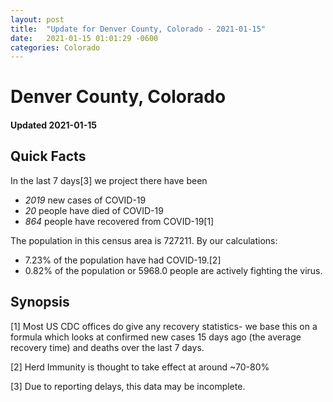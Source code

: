 ```yaml
---
layout: post
title:  "Update for Denver County, Colorado - 2021-01-15"
date:   2021-01-15 01:01:29 -0600
categories: Colorado
---
```


# Denver County, Colorado
#### Updated 2021-01-15

## Quick Facts

In the last 7 days[3] we project there have been
- *2019* new cases of COVID-19
- *20* people have died of COVID-19
- *864* people have recovered from COVID-19[1]

The population in this census area is 727211. By our calculations:
- 7.23% of the population have had COVID-19.[2]
- 0.82% of the population or 5968.0 people are actively fighting the virus.

## Synopsis




[1] Most US CDC offices do give any recovery statistics- we base this on a formula which looks at confirmed new cases
15 days ago (the average recovery time) and deaths over the last 7 days.

[2] Herd Immunity is thought to take effect at around ~70-80%

[3] Due to reporting delays, this data may be incomplete.
 
    